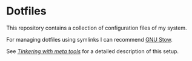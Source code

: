 # Dotfiles

This repository contains a collection of configuration files of my system.

For managing dotfiles using symlinks I can recommend [GNU Stow](https://www.gnu.org/software/stow/).

See [_Tinkering with meta tools_](https://blog.kummerlaender.eu/article/tinkering_with_meta_tools/) for a detailed description of this setup.
